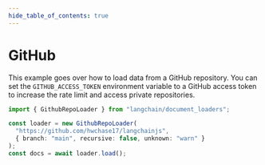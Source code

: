 ```yaml
---
hide_table_of_contents: true
---
```


# GitHub

This example goes over how to load data from a GitHub repository.
You can set the `GITHUB_ACCESS_TOKEN` environment variable to a GitHub access token to increase the rate limit and access private repositories.

```typescript
import { GithubRepoLoader } from "langchain/document_loaders";

const loader = new GithubRepoLoader(
  "https://github.com/hwchase17/langchainjs",
  { branch: "main", recursive: false, unknown: "warn" }
);
const docs = await loader.load();
```
